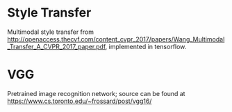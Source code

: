 # Style Transfer
Multimodal style transfer from http://openaccess.thecvf.com/content_cvpr_2017/papers/Wang_Multimodal_Transfer_A_CVPR_2017_paper.pdf, implemented in tensorflow.

# VGG
Pretrained image recognition network; source can be found at https://www.cs.toronto.edu/~frossard/post/vgg16/